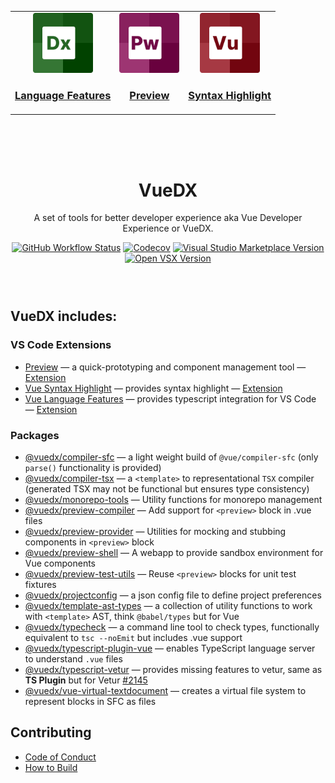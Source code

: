 <div align="center" style="margin-bottom: 72px">

<table border="0">  
  <tr>
  <td align="center">
    <a href="https://marketplace.visualstudio.com/items?itemName=znck.vue-language-features">
      <img src="./extensions/vscode-vue-language-features/logo.png" width="96" />
    </a>
    <h3>
      <a href="https://marketplace.visualstudio.com/items?itemName=znck.vue-language-features">Language Features</a>
    </h3>
    </a>
  </td>

  <td align="center">
    <a href="https://github.com/znck/preview">
      <img src="./assets/preview.png" width="96" />
    </a>
    <h3>
      <a href="https://github.com/znck/preview">Preview</a>
    </h3>
  </td>

  <td align="center">
    <a href="https://marketplace.visualstudio.com/items?itemName=znck.vue">
      <img src="./extensions/vscode-vue/logo.png" width="96" />
    </a>
    <h3>
      <a href="https://marketplace.visualstudio.com/items?itemName=znck.vue">Syntax Highlight</a>
    </h3>
  </td>
</tr>
</table>

<br>
<br>
<br>

# VueDX

A set of tools for better developer experience aka Vue Developer Experience or VueDX.

[![GitHub Workflow Status](https://img.shields.io/github/workflow/status/vuedx/languagetools/CI?label=CI&logo=github&style=for-the-badge)](https://github.com/vuedx/languagetools/actions/workflows/ci.yaml?query=branch%3Amain)
[![Codecov](https://img.shields.io/codecov/c/github/vuedx/languagetools?label=Coverage&logo=codecov&style=for-the-badge&token=EF8TMXJK2D)](https://app.codecov.io/gh/vuedx/languagetools)
[![Visual Studio Marketplace Version](https://img.shields.io/visual-studio-marketplace/v/znck.vue-language-features?label=VS+Code&logo=visualstudiocode&style=for-the-badge)](https://marketplace.visualstudio.com/items?itemName=znck.vue-language-features)
[![Open VSX Version](https://img.shields.io/open-vsx/v/znck/vue-language-features?label=OpenVSX&style=for-the-badge&logo=data:image/png;base64,iVBORw0KGgoAAAANSUhEUgAAAEAAAABACAMAAACdt4HsAAAABGdBTUEAALGPC%2FxhBQAAACBjSFJNAAB6JgAAgIQAAPoAAACA6AAAdTAAAOpgAAA6mAAAF3CculE8AAACplBMVEUAAADAYPHBYO%2BuIunBYO63QuumD%2BXCYe3BYO%2FBXu%2BoEOamDuW%2FAP%2FBX%2B%2BvLeilD%2BTDWvDBX%2B%2B%2BWO6mDuamDuWhDeTAYO6rHuelDuWqVf%2FAYO%2B7TeymDuWmDuWkC%2BO%2FYu7BYO%2BnFOWmDeXAX%2B%2B1OeulDeXBYe3BYO%2FBXe%2BmDuSmDuSfAN%2FAYO%2BvJ%2BimD%2BbGVePCYO%2B8U%2B2mDuWmDuWnCuLAYe6oGuamDubBYO%2B4R%2BumDuWmDebBXu%2FBYO%2FBX%2B%2BnEuWmDuWAAP%2FAX%2B%2BxMemmDeTFXfPBYO%2B%2FWu6nD%2BWmDuWkEu3AYO%2BtIOemDeW%2FgP%2FAYO%2B7UO6mDuWoDeTAXu6qFuamDuWmDua0MualD%2BamEeOjCuDAXe6mDuWiDOimDuWqC%2Bq2QOulD%2BWmD%2BWnDeSoF%2BWmDua2ANuoD%2BanD%2Ba8Ue6mDuanDeX%2FAP%2BmDuWnDuWtJOilDuWlDuamD%2BS%2FXO%2BmD%2BWzGualDuWmDeWiF%2BjAYe6zNemmDuSlDuanDuXAX%2B%2BoEuanEuWlDuWmD%2BWlEObBYO%2B5SeymDeamDuXBXeyqGuilDObCYPC%2BVu6qAP%2BmDeWmDuXBX%2B%2BvKOinD%2BbVVf%2FBYO%2FAXe%2BnD%2BWiD%2BilD%2BGmDuWmDuWfEN%2FBYPC1OuqnDuamDua8ZPTBYO%2BoFeWmD%2BWoDOajDeXCX%2B%2B7Tu2mDuWmDuXCYfDBYO%2BsHuemDuWlDuPCX%2B%2BlDuOqANWmDuWnDuXCYe6mDeTBX%2FC%2FWe2uDOizN%2BqzNuqzN%2BnAYe%2FAYO%2F%2FgP%2FBYO%2FBYPC%2FYO3CXvHCYO%2B%2FYOrBYO%2FBYO%2FCXOvCYe7CYPDBYO%2FCYO%2B2bf%2FCYO%2FDYe7CX%2B%2FBX%2B%2FEX%2B3AYO%2FCYO%2FBYO%2B%2FYO%2FCYfDBYe%2FBX%2B%2FCX%2FDBYO%2B9Y%2B%2FCYe%2FCYO%2FMZubBYO%2BmDuX%2F%2F%2F%2FzXBgvAAAA33RSTlMANcyBuMpFKvr53tQEk8BpEevr8e0TasORA9DX%2FfstPP7RvavETx319eXdCIK%2FeAng4vfzGlnIocHO%2Fjwx%2FPzazAKbwV8W7%2B7t6A5ywYcE1Nv5JknC7qAzZi4Z3PIW4hjKd52Zy9wHMjTd%2Bk4BwsTAvFtW8ukK4eMLacKQg3%2F91h319h%2BQ0qunKcY%2Bt%2BUD0M5Ov2UG2fbkIRHr6RB3xYKNF%2FDQ5Cknnte3ujL9wsZKwzYG2dtcc2ZkFqzCq2FdAsnHODaiGPHyGXl12twHUEy7%2ByuSjekQZM4%2BpvYfgX0KJdvwBQAAAAFiS0dE4V8Iz6YAAAAHdElNRQfmAxMROTVMFlBAAAACxklEQVRYw8WX9XMTQRTHH1agQIvTQgrBrRAo3uLurkVboEAbpGjRUqRoseKuRQoUd3d3t9s%2FhbtccllL8u7CDN9fsjdzn8%2Fc7Oy%2B9wLwj5IvvzQF8IaCiiSFSAhaULiIyBcNJcWKow0lREEYISQcLShZiudLl1EFZcuhDeV5QQWiJQItiKzI8pVsLkFUZbShip3m7VWJnmpoAVSnBTWIJzXRglq1vXyduoagXn20IdoraEC8aYgWOBp5%2BMYxlKBJU7ShmUfQnNBpgd%2FHljrfiuFJbBxa0LqNxrdtxwpI%2Bw5oQ0dN0Inw6YwWdOmqKN26C4IePdGGXorSm4jpgxb07dc%2FSiIYMBBtGDR4iCxD0YL%2FnmHDpRkBEI%2FiHSNDJVtIRsXD6DFjMYJoZZxMkACQSMYjeK0kTBD5iUkwyUZskwMLtKI0JVkQpIBzqvozzRmI18vidJ6fAZDqWswMwLsL86zZLK8W5jlzXat5af4F893lZAErWAiwyL1c7Jc3mtOSdJpXm9PSDPd62XJ%2FghVGSV0ZSwnU9phpPKzyw6%2BmGvQaL6826DjKt9a3YB3VVtZnGEQIZG2gvmdjli9%2BE9MZN3uATIBwZku3%2BOCztzKCbdv112N2wM5djGD3HrlgL9fc9%2Bmv7weI4I7VASl%2F8BAnsB%2FWXj6SBkf5k518TCbIEQac49p8kApwQrgZJyX8qVxxRDpNyBknpEgu91mBd%2BaJvDoj2c7B%2BQsSwcUkXnBJkSUsESCByHJZOANXZLl6DeD6DVluAjq3pN92Gy%2B4c1fC3wtYmajctwt87gMTPMBDQZBjiodHjzn%2ByVNzAnjGCZ6b5CH7BcO%2FfGVWAK8ZwRvTPPt35q0Fnq6W795bEcAHQ%2FDREu%2FtGJ8%2BWxMYPeuLRd7TNb9GWhW4%2B%2FY3y7w%2BOXwPgtdmlx8%2FgxHAL%2BV3UDw48v4EJwDpJfoLlsxsRX69068AAAAldEVYdGRhdGU6Y3JlYXRlADIwMjItMDMtMTlUMTc6NTc6NTIrMDA6MDB3z6MeAAAAJXRFWHRkYXRlOm1vZGlmeQAyMDIyLTAzLTE5VDE3OjU3OjUyKzAwOjAwBpIbogAAAABJRU5ErkJggg%3D%3D)](https://open-vsx.org/extension/znck/vue-language-features)

</div>

## VueDX includes:

### VS Code Extensions

- [Preview](https://github.com/znck/preview/tree/main/extension) — a quick-prototyping and component management tool — [Extension](https://marketplace.visualstudio.com/items?itemName=znck.preview)
- [Vue Syntax Highlight](./extensions/vscode-vue) — provides syntax highlight — [Extension](https://marketplace.visualstudio.com/items?itemName=znck.vue-language-features)
- [Vue Language Features](./extensions/vscode-vue-language-features) — provides typescript integration for VS Code — [Extension](https://marketplace.visualstudio.com/items?itemName=znck.vue)

### Packages

- [@vuedx/compiler-sfc](./packages/compiler-sfc) — a light weight build of `@vue/compiler-sfc` (only `parse()` functionality is provided)
- [@vuedx/compiler-tsx](./packages/compiler-tsx) — a `<template>` to representational `TSX` compiler (generated TSX may not be functional but ensures type consistency)
- [@vuedx/monorepo-tools](./packages/monorepo-tools) — Utility functions for monorepo management
- [@vuedx/preview-compiler](https://github.com/znck/preview/tree/main/preview-compiler) — Add support for `<preview>` block in .vue files
- [@vuedx/preview-provider](https://github.com/znck/preview/tree/main/preview-provider) — Utilities for mocking and stubbing components in `<preview>` block
- [@vuedx/preview-shell](https://github.com/znck/preview/tree/main/preview-provider) — A webapp to provide sandbox environment for Vue components
- [@vuedx/preview-test-utils](https://github.com/znck/preview/tree/main/preview-provider) — Reuse `<preview>` blocks for unit test fixtures
- [@vuedx/projectconfig](./packages/projectconfig) — a json config file to define project preferences
- [@vuedx/template-ast-types](./packages/template-ast-types) — a collection of utility functions to work with `<template>` AST, think `@babel/types` but for Vue
- [@vuedx/typecheck](./packages/typecheck) — a command line tool to check types, functionally equivalent to `tsc --noEmit` but includes .vue support
- [@vuedx/typescript-plugin-vue](./packages/typescript-plugin-vue) — enables TypeScript language server to understand `.vue` files
- [@vuedx/typescript-vetur](./packages/typescript-vetur) — provides missing features to vetur, same as **TS Plugin** but for Vetur [#2145](https://github.com/vuejs/vetur/pull/2145)
- [@vuedx/vue-virtual-textdocument](./packages/vue-virtual-textdocument) — creates a virtual file system to represent blocks in SFC as files
<!--EOL:Packages-->

## Contributing

- [Code of Conduct](CODE_OF_CONDUCT.md)
- [How to Build](CONTRIBUTING.md)
